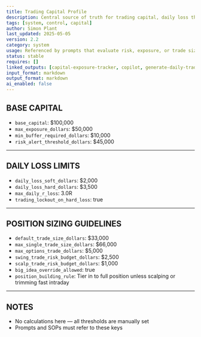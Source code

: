 ```yaml
---
title: Trading Capital Profile  
description: Central source of truth for trading capital, daily loss thresholds, position sizing rules, and exposure limits  
tags: [system, control, capital]  
author: Simon Plant  
last_updated: 2025-05-05  
version: 2.2  
category: system  
usage: Referenced by prompts that evaluate risk, exposure, or trade sizing against capital constraints  
status: stable  
requires: []  
linked_outputs: [capital-exposure-tracker, copilot, generate-daily-trade-log]  
input_format: markdown  
output_format: markdown  
ai_enabled: false  
---
```


## BASE CAPITAL

- `base_capital`: $100,000  
- `max_exposure_dollars`: $50,000  
- `min_buffer_required_dollars`: $10,000  
- `risk_alert_threshold_dollars`: $45,000  

---

## DAILY LOSS LIMITS

- `daily_loss_soft_dollars`: $2,000  
- `daily_loss_hard_dollars`: $3,500  
- `max_daily_r_loss`: 3.0R  
- `trading_lockout_on_hard_loss`: true  

---

## POSITION SIZING GUIDELINES

- `default_trade_size_dollars`: $33,000  
- `max_single_trade_size_dollars`: $66,000  
- `max_options_trade_dollars`: $5,000  
- `swing_trade_risk_budget_dollars`: $2,500  
- `scalp_trade_risk_budget_dollars`: $1,000  
- `big_idea_override_allowed`: true  
- `position_building_rule`: Tier in to full position unless scalping or trimming fast intraday  

---

## NOTES

- No calculations here — all thresholds are manually set  
- Prompts and SOPs must refer to these keys  